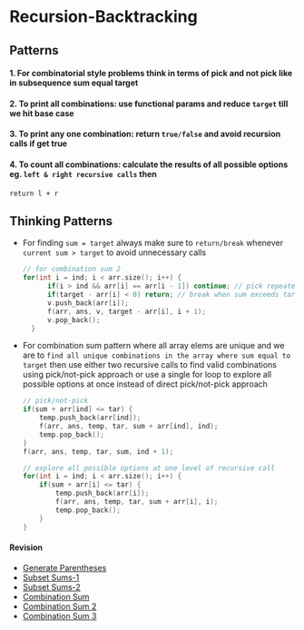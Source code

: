 
# Recursion-Backtracking

## Patterns
#### 1. For combinatorial style problems think in terms of pick and not pick like in subsequence sum equal target
#### 2. To print all combinations: use functional params and reduce `target` till we hit base case
#### 3. To print any one combination: return  `true/false` and avoid recursion calls if get true
#### 4. To count all combinations: calculate the results of all possible options eg. `left & right recursive calls` then 
  `return l + r`

## Thinking Patterns
- For finding `sum = target` always make sure to `return/break` whenever `current sum > target` to avoid unnecessary calls
    ```cpp
    // for combination sum 2
    for(int i = ind; i < arr.size(); i++) {
          if(i > ind && arr[i] == arr[i - 1]) continue; // pick repeated elements only while starting the loop
          if(target - arr[i] < 0) return; // break when sum exceeds target
          v.push_back(arr[i]);
          f(arr, ans, v, target - arr[i], i + 1);
          v.pop_back();
      }
    ```

- For combination sum pattern where all array elems are unique and we are to `find all unique combinations in the array where
  sum equal to target` then use either two recursive calls to find valid combinations using pick/not-pick approach or use a single
  for loop to explore all possible options at once instead of direct pick/not-pick approach
  ```cpp
  // pick/not-pick
  if(sum + arr[ind] <= tar) {
      temp.push_back(arr[ind]);
      f(arr, ans, temp, tar, sum + arr[ind], ind);
      temp.pop_back();
  }
  f(arr, ans, temp, tar, sum, ind + 1);

  // explore all possible options at one level of recursive call
  for(int i = ind; i < arr.size(); i++) {
      if(sum + arr[i] <= tar) {
          temp.push_back(arr[i]);
          f(arr, ans, temp, tar, sum + arr[i], i);
          temp.pop_back();
      }
  }
  ```
  


#### Revision
- [Generate Parentheses](https://www.geeksforgeeks.org/problems/generate-all-possible-parentheses/1)
- [Subset Sums-1](https://www.geeksforgeeks.org/problems/subset-sums2234/1)
- [Subset Sums-2](https://www.geeksforgeeks.org/problems/subset-sum-ii/1)
- [Combination Sum](https://www.geeksforgeeks.org/problems/combination-sum-1587115620/0)
- [Combination Sum 2](https://www.geeksforgeeks.org/problems/combination-sum-ii-1664263832/1)
- [Combination Sum 3](https://leetcode.com/problems/combination-sum-iii/submissions/1650581574/)
